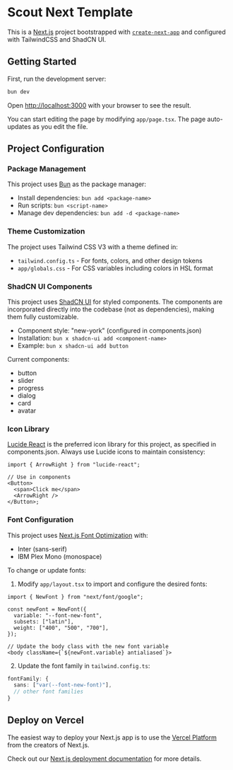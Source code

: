 # Scout Next Template

This is a [Next.js](https://nextjs.org) project bootstrapped with [`create-next-app`](https://nextjs.org/docs/app/api-reference/cli/create-next-app) and configured with TailwindCSS and ShadCN UI.

## Getting Started

First, run the development server:

```bash
bun dev
```

Open [http://localhost:3000](http://localhost:3000) with your browser to see the result.

You can start editing the page by modifying `app/page.tsx`. The page auto-updates as you edit the file.

## Project Configuration

### Package Management

This project uses [Bun](https://bun.sh/) as the package manager:

- Install dependencies: `bun add <package-name>`
- Run scripts: `bun <script-name>`
- Manage dev dependencies: `bun add -d <package-name>`

### Theme Customization

The project uses Tailwind CSS V3 with a theme defined in:

- `tailwind.config.ts` - For fonts, colors, and other design tokens
- `app/globals.css` - For CSS variables including colors in HSL format

### ShadCN UI Components

This project uses [ShadCN UI](https://ui.shadcn.com) for styled components. The components are incorporated directly into the codebase (not as dependencies), making them fully customizable.

- Component style: "new-york" (configured in components.json)
- Installation: `bun x shadcn-ui add <component-name>`
- Example: `bun x shadcn-ui add button`

Current components:

- button
- slider
- progress
- dialog
- card
- avatar

### Icon Library

[Lucide React](https://lucide.dev/) is the preferred icon library for this project, as specified in components.json. Always use Lucide icons to maintain consistency:

```tsx
import { ArrowRight } from "lucide-react";

// Use in components
<Button>
  <span>Click me</span>
  <ArrowRight />
</Button>;
```

### Font Configuration

This project uses [Next.js Font Optimization](https://nextjs.org/docs/app/building-your-application/optimizing/fonts) with:

- Inter (sans-serif)
- IBM Plex Mono (monospace)

To change or update fonts:

1. Modify `app/layout.tsx` to import and configure the desired fonts:

```tsx
import { NewFont } from "next/font/google";

const newFont = NewFont({
  variable: "--font-new-font",
  subsets: ["latin"],
  weight: ["400", "500", "700"],
});

// Update the body class with the new font variable
<body className={`${newFont.variable} antialiased`}>
```

2. Update the font family in `tailwind.config.ts`:

```ts
fontFamily: {
  sans: ["var(--font-new-font)"],
  // other font families
}
```

## Deploy on Vercel

The easiest way to deploy your Next.js app is to use the [Vercel Platform](https://vercel.com/new?utm_medium=default-template&filter=next.js&utm_source=create-next-app&utm_campaign=create-next-app-readme) from the creators of Next.js.

Check out our [Next.js deployment documentation](https://nextjs.org/docs/app/building-your-application/deploying) for more details.
